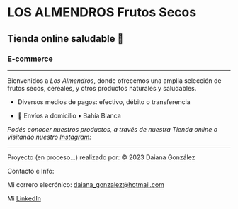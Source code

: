# **LOS ALMENDROS** Frutos Secos

## Tienda online saludable 🌱

### E-commerce

___
Bienvenidos a _Los Almendros_, donde ofrecemos una amplia selección de frutos secos, cereales, y otros productos naturales y saludables. 

* Diversos medios de pagos:  efectivo, débito o transferencia

* 🚛 Envíos a domicilio • Bahía Blanca

_Podés conocer nuestros productos, a través de nuestra Tienda online o visitando nuestro [Instagram]():_

___

Proyecto (en proceso...) realizado por: © 2023 Daiana González 

Contacto e Info:

Mi correro elecrónico: <daiana_gonzalez@hotmail.com>

Mi [LinkedIn](linkedin.com/in/lic-daiana-gonzález-8ab08b77) 
